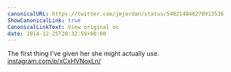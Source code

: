 ```yaml
---
canonicalURL: https://twitter.com/jmjordan/status/548214848270913536
ShowCanonicalLink: true
CanonicalLinkText: View original on
date: 2014-12-25T20:32:59+00:00
---
```

The first thing I've given her she might actually use. [instagram.com/p/xCxHVNoxLn/](http://instagram.com/p/xCxHVNoxLn/)